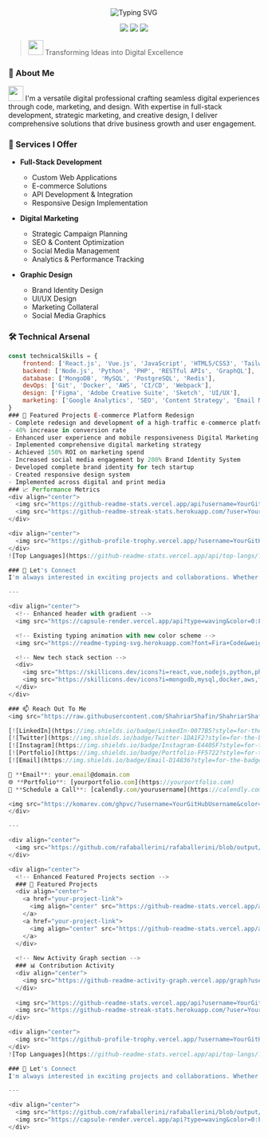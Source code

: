<div align="center">
  <img src="https://readme-typing-svg.herokuapp.com?font=Fira+Code&weight=600&size=28&duration=4000&pause=1000&color=00A8E8&center=true&vCenter=true&random=false&width=600&height=100&lines=👋+Hello%2C+I'm+Ngong+Kuot;Full-Stack+Developer+%7C+Digital+Marketer;Creative+Designer+%26+UI%2FUX+Expert" alt="Typing SVG"/>

  <p>
    <img src="https://img.shields.io/badge/Developer-Full%20Stack-00A8E8?style=for-the-badge&labelColor=black" />
    <img src="https://img.shields.io/badge/Marketing-Digital-4CAF50?style=for-the-badge&labelColor=black" />
    <img src="https://img.shields.io/badge/Design-Creative-FF6B6B?style=for-the-badge&labelColor=black" />
  </p>
</div>

> <img src="https://media.giphy.com/media/WUlplcMpOCEmTGBtBW/giphy.gif" width="30"> Transforming Ideas into Digital Excellence

### 💫 About Me
<div align="left">
  <img src="https://raw.githubusercontent.com/MartinHeinz/MartinHeinz/master/wave.gif" width="30px">
  I'm a versatile digital professional crafting seamless digital experiences through code, marketing, and design. With expertise in full-stack development, strategic marketing, and creative design, I deliver comprehensive solutions that drive business growth and user engagement.
</div>

### 🎨 Services I Offer
- **Full-Stack Development**
  - Custom Web Applications
  - E-commerce Solutions
  - API Development & Integration
  - Responsive Design Implementation

- **Digital Marketing**
  - Strategic Campaign Planning
  - SEO & Content Optimization
  - Social Media Management
  - Analytics & Performance Tracking

- **Graphic Design**
  - Brand Identity Design
  - UI/UX Design
  - Marketing Collateral
  - Social Media Graphics

### 🛠️ Technical Arsenal
```javascript
const technicalSkills = {
    frontend: ['React.js', 'Vue.js', 'JavaScript', 'HTML5/CSS3', 'Tailwind CSS'],
    backend: ['Node.js', 'Python', 'PHP', 'RESTful APIs', 'GraphQL'],
    database: ['MongoDB', 'MySQL', 'PostgreSQL', 'Redis'],
    devOps: ['Git', 'Docker', 'AWS', 'CI/CD', 'Webpack'],
    design: ['Figma', 'Adobe Creative Suite', 'Sketch', 'UI/UX'],
    marketing: ['Google Analytics', 'SEO', 'Content Strategy', 'Email Marketing']
}
### 🌟 Featured Projects E-commerce Platform Redesign
- Complete redesign and development of a high-traffic e-commerce platform
- 40% increase in conversion rate
- Enhanced user experience and mobile responsiveness Digital Marketing Campaign
- Implemented comprehensive digital marketing strategy
- Achieved 150% ROI on marketing spend
- Increased social media engagement by 200% Brand Identity System
- Developed complete brand identity for tech startup
- Created responsive design system
- Implemented across digital and print media
### 📈 Performance Metrics
<div align="center">
  <img src="https://github-readme-stats.vercel.app/api?username=YourGitHubUsername&show_icons=true&theme=tokyonight&hide_border=true&bg_color=0D1117" />
  <img src="https://github-readme-streak-stats.herokuapp.com/?user=YourGitHubUsername&theme=tokyonight&hide_border=true&bg_color=0D1117" />
</div>

<div align="center">
  <img src="https://github-profile-trophy.vercel.app/?username=YourGitHubUsername&theme=tokyonight&no-frame=true&row=1&column=7" />
</div>
![Top Languages](https://github-readme-stats.vercel.app/api/top-langs/?username=YourGitHubUsername&layout=compact&theme=radical)

### 🤝 Let's Connect
I'm always interested in exciting projects and collaborations. Whether you need a full-stack developer, digital marketing expert, or creative designer, let's discuss how I can help bring your vision to life.

---

<div align="center">
  <!-- Enhanced header with gradient -->
  <img src="https://capsule-render.vercel.app/api?type=waving&color=0:FF6B6B,50:4CAF50,100:00A8E8&height=200&section=header&text=Ngong%20Kuot&fontSize=70&fontColor=fff&animation=twinkling&fontAlignY=35"/>

  <!-- Existing typing animation with new color scheme -->
  <img src="https://readme-typing-svg.herokuapp.com?font=Fira+Code&weight=600&size=28&duration=4000&pause=1000&color=FF6B6B&center=true&vCenter=true&random=false&width=600&height=100&lines=Full-Stack+Developer+%7C+Digital+Marketer;Creative+Designer+%26+UI%2FUX+Expert" alt="Typing SVG"/>

  <!-- New tech stack section -->
  <div>
    <img src="https://skillicons.dev/icons?i=react,vue,nodejs,python,php" /><br>
    <img src="https://skillicons.dev/icons?i=mongodb,mysql,docker,aws,figma" />
  </div>
</div>

### 📫 Reach Out To Me
<img src="https://raw.githubusercontent.com/ShahriarShafin/ShahriarShafin/main/Assets/handshake.gif" width="100px" />

[![LinkedIn](https://img.shields.io/badge/LinkedIn-0077B5?style=for-the-badge&logo=linkedin&logoColor=white)](https://linkedin.com/in/ngong-kuot)
[![Twitter](https://img.shields.io/badge/Twitter-1DA1F2?style=for-the-badge&logo=twitter&logoColor=white)](https://twitter.com/NgongKuot)
[![Instagram](https://img.shields.io/badge/Instagram-E4405F?style=for-the-badge&logo=instagram&logoColor=white)](https://instagram.com/ngongkuot)
[![Portfolio](https://img.shields.io/badge/Portfolio-FF5722?style=for-the-badge&logo=google-chrome&logoColor=white)](https://yourportfolio.com)
[![Email](https://img.shields.io/badge/Email-D14836?style=for-the-badge&logo=gmail&logoColor=white)](mailto:your.email@domain.com)

📧 **Email**: your.email@domain.com  
🌐 **Portfolio**: [yourportfolio.com](https://yourportfolio.com)  
📱 **Schedule a Call**: [calendly.com/yourusername](https://calendly.com/yourusername)

<img src="https://komarev.com/ghpvc/?username=YourGitHubUsername&color=00A8E8&style=for-the-badge" alt="Profile views" />
</div>

---

<div align="center">
  <img src="https://github.com/rafaballerini/rafaballerini/blob/output/github-contribution-grid-snake.svg" alt="snake animation" />
</div>

<div align="center">
  <!-- Enhanced Featured Projects section -->
  ### 🌟 Featured Projects
  <div align="center">
    <a href="your-project-link">
      <img align="center" src="https://github-readme-stats.vercel.app/api/pin/?username=YourGitHubUsername&repo=project-name&theme=tokyonight&hide_border=true&bg_color=0D1117" />
    </a>
    <a href="your-project-link">
      <img align="center" src="https://github-readme-stats.vercel.app/api/pin/?username=YourGitHubUsername&repo=project-name&theme=tokyonight&hide_border=true&bg_color=0D1117" />
    </a>
  </div>
  
  <!-- New Activity Graph section -->
  ### 📊 Contribution Activity
  <div align="center">
    <img src="https://github-readme-activity-graph.vercel.app/graph?username=YourGitHubUsername&theme=tokyo-night&hide_border=true&bg_color=0D1117" />
  </div>
  
  <img src="https://github-readme-stats.vercel.app/api?username=YourGitHubUsername&show_icons=true&theme=tokyonight&hide_border=true&bg_color=0D1117" />
  <img src="https://github-readme-streak-stats.herokuapp.com/?user=YourGitHubUsername&theme=tokyonight&hide_border=true&bg_color=0D1117" />
</div>

<div align="center">
  <img src="https://github-profile-trophy.vercel.app/?username=YourGitHubUsername&theme=tokyonight&no-frame=true&row=1&column=7" />
</div>
![Top Languages](https://github-readme-stats.vercel.app/api/top-langs/?username=YourGitHubUsername&layout=compact&theme=radical)

### 🤝 Let's Connect
I'm always interested in exciting projects and collaborations. Whether you need a full-stack developer, digital marketing expert, or creative designer, let's discuss how I can help bring your vision to life.

---

<div align="center">
  <img src="https://github.com/rafaballerini/rafaballerini/blob/output/github-contribution-grid-snake-dark.svg" alt="Snake animation" />
  <img src="https://capsule-render.vercel.app/api?type=waving&color=0:FF6B6B,50:4CAF50,100:00A8E8&height=120&section=footer"/>
</div>